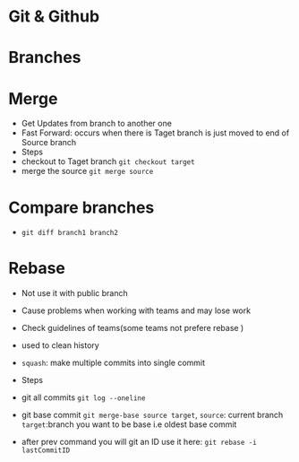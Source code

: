 # Git & Github


# Branches 


# Merge 
- Get Updates from branch to another one 
- Fast Forward: occurs when there is Taget branch is just moved to end of Source branch 
- Steps 
- checkout to Taget branch `git checkout target`
- merge the source `git merge source`

# Compare branches
-  `git diff branch1 branch2`

# Rebase
- Not use it with public branch 
- Cause problems when working with teams and may lose work 
- Check guidelines of teams(some teams not prefere rebase )

- used to clean history
- `squash`: make multiple commits into single commit 
- Steps 
- git all commits `git log --oneline`
- git base commit `git merge-base source target`, `source`: current branch `target`:branch you want to be base i.e oldest base commit 
- after prev command you will git an ID use it here: `git rebase -i lastCommitID`
